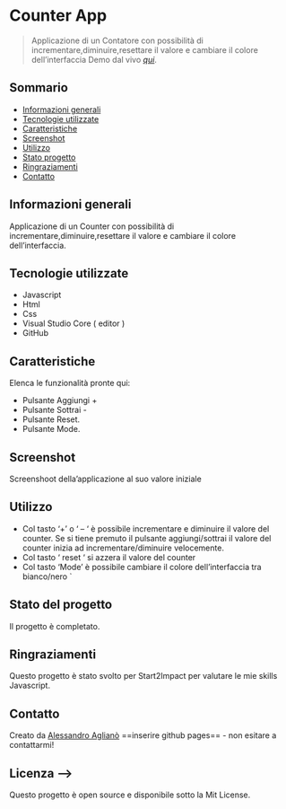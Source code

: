 # Counter App
> Applicazione di un Contatore con possibilità di incrementare,diminuire,resettare il valore e cambiare il colore dell’interfaccia
> Demo dal vivo [_qui_](https://www.example.com). <!-- Se hai il progetto ospitato da qualche parte, includi il link qui. -->

## Sommario
* [Informazioni generali](#informazioni-generali)
* [Tecnologie utilizzate](#tecnologie-utilizzate)
* [Caratteristiche](#caratteristiche)
* [Screenshot](#screenshot)
* [Utilizzo](#utilizzo)
* [Stato progetto](#stato-progetto)
* [Ringraziamenti](#riconoscimenti)
* [Contatto](#contatto)
<!-- * [Licenza](#licenza) -->


## Informazioni generali
 Applicazione di un Counter con possibilità di incrementare,diminuire,resettare il valore e cambiare il colore dell’interfaccia.


## Tecnologie utilizzate
- Javascript
- Html
- Css
- Visual Studio Core ( editor )
- GitHub


## Caratteristiche
Elenca le funzionalità pronte qui:
- Pulsante Aggiungi +
- Pulsante Sottrai -
- Pulsante Reset.
- Pulsante Mode.




## Screenshot
 

Screenshoot della’applicazione al suo valore iniziale


## Utilizzo
- Col tasto ‘+’ o ‘ – ‘ è possibile incrementare e diminuire il valore del counter.
Se si tiene premuto il pulsante aggiungi/sottrai il valore del counter inizia ad incrementare/diminuire velocemente.
- Col tasto ‘ reset ‘ si azzera il valore del counter
- Col tasto ‘Mode’ è possibile cambiare il colore dell’interfaccia tra bianco/nero `


## Stato del progetto
Il progetto è completato. 



## Ringraziamenti
Questo progetto è stato svolto per Start2Impact per valutare le mie skills Javascript.

## Contatto
Creato da [Alessandro Aglianò](https://www.flynerd.pl/)  ==inserire github pages== - non esitare a contattarmi!

## Licenza -->
Questo progetto è open source e disponibile sotto la Mit License.
